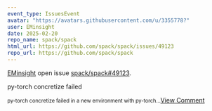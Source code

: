 ```yaml
---
event_type: IssuesEvent
avatar: "https://avatars.githubusercontent.com/u/3355778?"
user: EMinsight
date: 2025-02-20
repo_name: spack/spack
html_url: https://github.com/spack/spack/issues/49123
repo_url: https://github.com/spack/spack
---
```


<a href='https://github.com/EMinsight' target='_blank'>EMinsight</a> open issue <a href='https://github.com/spack/spack/issues/49123' target='_blank'>spack/spack#49123</a>.

<p>py-torch concretize failed</p><small>py-torch concretize failed in a new environment with py-torch...</small><a href='https://github.com/spack/spack/issues/49123' target='_blank'>View Comment</a>